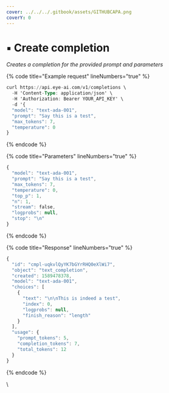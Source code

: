 ```yaml
---
cover: ../../../.gitbook/assets/GITHUBCAPA.png
coverY: 0
---
```


# ▪ Create completion

_Creates a completion for the provided prompt and parameters_

{% code title="Example request" lineNumbers="true" %}
```ada
curl https://api.eye-ai.com/v1/completions \
  -H 'Content-Type: application/json' \
  -H 'Authorization: Bearer YOUR_API_KEY' \
  -d '{
  "model": "text-ada-001",
  "prompt": "Say this is a test",
  "max_tokens": 7,
  "temperature": 0
}
```
{% endcode %}

{% code title="Parameters" lineNumbers="true" %}
```ada
{
  "model": "text-ada-001",
  "prompt": "Say this is a test",
  "max_tokens": 7,
  "temperature": 0,
  "top_p": 1,
  "n": 1,
  "stream": false,
  "logprobs": null,
  "stop": "\n"
}
```
{% endcode %}

{% code title="Response" lineNumbers="true" %}
```ada
{
  "id": "cmpl-uqkvlQyYK7bGYrRHQ0eXlWi7",
  "object": "text_completion",
  "created": 1589478378,
  "model": "text-ada-001",
  "choices": [
    {
      "text": "\n\nThis is indeed a test",
      "index": 0,
      "logprobs": null,
      "finish_reason": "length"
    }
  ],
  "usage": {
    "prompt_tokens": 5,
    "completion_tokens": 7,
    "total_tokens": 12
  }
}
```
{% endcode %}

\
